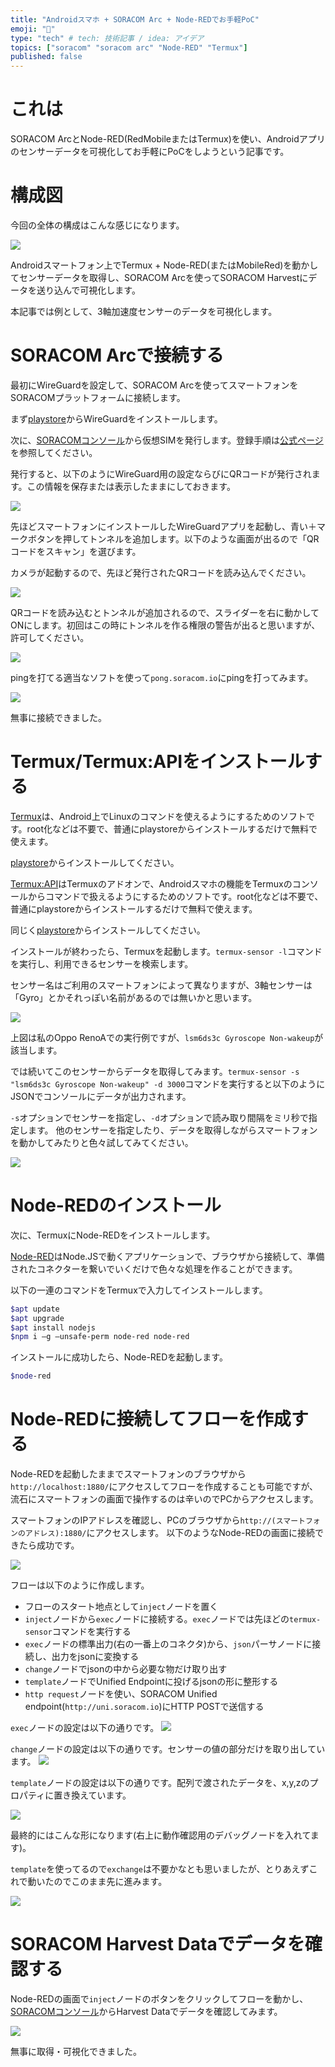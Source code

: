 ```yaml
---
title: "Androidスマホ + SORACOM Arc + Node-REDでお手軽PoC"
emoji: "📑"
type: "tech" # tech: 技術記事 / idea: アイデア
topics: ["soracom" "soracom arc" "Node-RED" "Termux"]
published: false
---
```




# これは

SORACOM ArcとNode-RED(RedMobileまたはTermux)を使い、Androidアプリのセンサーデータを可視化してお手軽にPoCをしようという記事です。



# 構成図

今回の全体の構成はこんな感じになります。



![](https://storage.googleapis.com/zenn-user-upload/10cf851840261840a54c7ff2.png)

Androidスマートフォン上でTermux + Node-RED(またはMobileRed)を動かしてセンサーデータを取得し、SORACOM Arcを使ってSORACOM Harvestにデータを送り込んで可視化します。

本記事では例として、3軸加速度センサーのデータを可視化します。



# SORACOM Arcで接続する

最初にWireGuardを設定して、SORACOM Arcを使ってスマートフォンをSORACOMプラットフォームに接続します。

まず[playstore](https://play.google.com/store/apps/details?id=com.wireguard.android)からWireGuardをインストールします。



次に、[SORACOMコンソール](https://console.soracom.io/)から仮想SIMを発行します。登録手順は[公式ページ](https://users.soracom.io/ja-jp/docs/arc/create-virtual-sim-and-connect-with-wireguard/)を参照してください。

発行すると、以下のようにWireGuard用の設定ならびにQRコードが発行されます。この情報を保存または表示したままにしておきます。

![](https://storage.googleapis.com/zenn-user-upload/ad7d84f32cb2a8b62aa230f6.png)



先ほどスマートフォンにインストールしたWireGuardアプリを起動し、青い＋マークボタンを押してトンネルを追加します。以下のような画面が出るので「QRコードをスキャン」を選びます。

カメラが起動するので、先ほど発行されたQRコードを読み込んでください。

![](https://storage.googleapis.com/zenn-user-upload/ec6047d427354d5a0c361117.png)

QRコードを読み込むとトンネルが追加されるので、スライダーを右に動かしてONにします。初回はこの時にトンネルを作る権限の警告が出ると思いますが、許可してください。

![](https://storage.googleapis.com/zenn-user-upload/c4fc5e237ceac7bcca60f209.png)

pingを打てる適当なソフトを使って`pong.soracom.io`にpingを打ってみます。

![](https://storage.googleapis.com/zenn-user-upload/2593b668cd588a56a15660c2.png)

無事に接続できました。



# Termux/Termux:APIをインストールする

[Termux](https://termux.com/)は、Android上でLinuxのコマンドを使えるようにするためのソフトです。root化などは不要で、普通にplaystoreからインストールするだけで無料で使えます。

[playstore](https://play.google.com/store/apps/details?id=com.termux&hl=ja&gl=US)からインストールしてください。



[Termux:API](https://wiki.termux.com/wiki/Termux:API)はTermuxのアドオンで、Androidスマホの機能をTermuxのコンソールからコマンドで扱えるようにするためのソフトです。root化などは不要で、普通にplaystoreからインストールするだけで無料で使えます。

同じく[playstore](https://play.google.com/store/apps/details?id=com.termux.api&hl=ja&gl=US)からインストールしてください。



インストールが終わったら、Termuxを起動します。`termux-sensor -l`コマンドを実行し、利用できるセンサーを検索します。

センサー名はご利用のスマートフォンによって異なりますが、3軸センサーは「Gyro」とかそれっぽい名前があるのでは無いかと思います。



![](https://storage.googleapis.com/zenn-user-upload/19a253158bc531b123fd0df5.png)

上図は私のOppo RenoAでの実行例ですが、`lsm6ds3c Gyroscope Non-wakeup`が該当します。

では続いてこのセンサーからデータを取得してみます。`termux-sensor -s "lsm6ds3c Gyroscope Non-wakeup" -d 3000`コマンドを実行すると以下のようにJSONでコンソールにデータが出力されます。

`-s`オプションでセンサーを指定し、`-d`オプションで読み取り間隔をミリ秒で指定します。
他のセンサーを指定したり、データを取得しながらスマートフォンを動かしてみたりと色々試してみてください。

![](https://storage.googleapis.com/zenn-user-upload/d543347b930acd855cc701be.png)



# Node-REDのインストール

次に、TermuxにNode-REDをインストールします。

[Node-RED](https://nodered.org/)はNode.JSで動くアプリケーションで、ブラウザから接続して、準備されたコネクターを繋いでいくだけで色々な処理を作ることができます。



以下の一連のコマンドをTermuxで入力してインストールします。

```bash
$apt update
$apt upgrade
$apt install nodejs
$npm i –g –unsafe-perm node-red node-red
```



インストールに成功したら、Node-REDを起動します。

```bash
$node-red
```



# Node-REDに接続してフローを作成する

Node-REDを起動したままでスマートフォンのブラウザから`http://localhost:1880/`にアクセスしてフローを作成することも可能ですが、流石にスマートフォンの画面で操作するのは辛いのでPCからアクセスします。

スマートフォンのIPアドレスを確認し、PCのブラウザから`http://(スマートフォンのアドレス):1880/`にアクセスします。
以下のようなNode-REDの画面に接続できたら成功です。

![](https://storage.googleapis.com/zenn-user-upload/6f3f10ce5c80ac4a702ca0b7.png)



フローは以下のように作成します。

- フローのスタート地点として`inject`ノードを置く
- `inject`ノードから`exec`ノードに接続する。`exec`ノードでは先ほどの`termux-sensor`コマンドを実行する
- `exec`ノードの標準出力(右の一番上のコネクタ)から、`json`パーサノードに接続し、出力をjsonに変換する
- `change`ノードでjsonの中から必要な物だけ取り出す
- `template`ノードでUnified Endpointに投げるjsonの形に整形する
- `http request`ノードを使い、SORACOM Unified endpoint(`http://uni.soracom.io`)にHTTP POSTで送信する


`exec`ノードの設定は以下の通りです。
![](https://storage.googleapis.com/zenn-user-upload/3b797c7cf4620c098a10582e.png)


`change`ノードの設定は以下の通りです。センサーの値の部分だけを取り出しています。
![](https://storage.googleapis.com/zenn-user-upload/aedcc83df3e9c2fcc5ae569f.png)


`template`ノードの設定は以下の通りです。配列で渡されたデータを、x,y,zのプロパティに置き換えています。

![](https://storage.googleapis.com/zenn-user-upload/6214b07b4439d119315b3de4.png)



最終的にはこんな形になります(右上に動作確認用のデバッグノードを入れてます)。

`template`を使ってるので`exchange`は不要かなとも思いましたが、とりあえずこれで動いたのでこのまま先に進みます。

![](https://storage.googleapis.com/zenn-user-upload/1aa6633a5992ebd875712274.png)



# SORACOM Harvest Dataでデータを確認する

Node-REDの画面で`inject`ノードのボタンをクリックしてフローを動かし、[SORACOMコンソール](https://console.soracom.io)からHarvest Dataでデータを確認してみます。

![](https://storage.googleapis.com/zenn-user-upload/bc0b22ecd2d78e749dbab3d6.png)

無事に取得・可視化できました。


